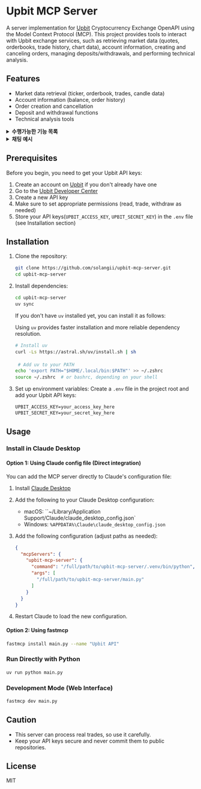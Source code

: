 # Upbit MCP Server

A server implementation for [Upbit](https://upbit.com) Cryptocurrency Exchange OpenAPI using the Model Context Protocol (MCP). This project provides tools to interact with Upbit exchange services, such as retrieving market data (quotes, orderbooks, trade history, chart data), account information, creating and canceling orders, managing deposits/withdrawals, and performing technical analysis.

## Features

- Market data retrieval (ticker, orderbook, trades, candle data)
- Account information (balance, order history)
- Order creation and cancellation
- Deposit and withdrawal functions
- Technical analysis tools

<details>
  <summary><strong>수행가능한 기능 목록</strong></summary>
  <br/>

  <h4>시장 데이터 조회</h4>
  <ul>
    <li>현재 암호화폐 시세 조회 (<code>get_ticker</code>)</li>
    <li>호가창 정보 조회 (<code>get_orderbook</code>)</li>
    <li>최근 체결 내역 조회 (<code>get_trades</code>)</li>
    <li>주요 암호화폐 시장 요약 정보 확인 (<code>get_market_summary</code>)</li>
  </ul>

  <h4>계정 정보 조회</h4>
  <ul>
    <li>보유 중인 자산 목록 및 잔고 확인 (<code>get_accounts</code>)</li>
    <li>주문 내역 조회 (<code>get_orders</code>)</li>
    <li>특정 주문 상세 정보 조회 (<code>get_order</code>)</li>
    <li>입출금 내역 조회 (<code>get_deposits_withdrawals</code>)</li>
  </ul>

  <h4>거래 기능</h4>
  <ul>
    <li>지정가/시장가 매수 주문 생성 (<code>create_order</code>)</li>
    <li>지정가/시장가 매도 주문 생성 (<code>create_order</code>)</li>
    <li>주문 취소 (<code>cancel_order</code>)</li>
  </ul>
</details>

<details>
  <summary><strong>채팅 예시</strong></summary>
  <br/>
  <p>
    아래는 실제 채팅 예시 이미지입니다.
  </p>
  <img src="./assets/img1.png" alt="example1" width="600"/>
    <img src="./assets/img2.png" alt="example2" width="600"/>
</details>

## Prerequisites

Before you begin, you need to get your Upbit API keys:

1. Create an account on [Upbit](https://upbit.com) if you don't already have one
2. Go to the [Upbit Developer Center](https://upbit.com/service_center/open_api_guide)
3. Create a new API key
4. Make sure to set appropriate permissions (read, trade, withdraw as needed)
5. Store your API keys(`UPBIT_ACCESS_KEY`, `UPBIT_SECRET_KEY`) in the `.env` file (see Installation section)

## Installation

1. Clone the repository:
   ```bash
   git clone https://github.com/solangii/upbit-mcp-server.git
   cd upbit-mcp-server
   ```

2. Install dependencies:
   ```bash
   cd upbit-mcp-server
   uv sync
   ```
   
   If you don't have `uv` installed yet, you can install it as follows:
   
   Using `uv` provides faster installation and more reliable dependency resolution.

   ```bash
   # Install uv
   curl -Ls https://astral.sh/uv/install.sh | sh
   
    # Add uv to your PATH
   echo 'export PATH="$HOME/.local/bin:$PATH"' >> ~/.zshrc
   source ~/.zshrc  # or bashrc, depending on your shell
   ```

3. Set up environment variables:
   Create a `.env` file in the project root and add your Upbit API keys:
   ```
   UPBIT_ACCESS_KEY=your_access_key_here
   UPBIT_SECRET_KEY=your_secret_key_here
   ```

## Usage

### Install in Claude Desktop

#### Option 1: Using Claude config file (Direct integration)

You can add the MCP server directly to Claude's configuration file:

1. Install [Claude Desktop](https://claude.ai/download)

2. Add the following to your Claude Desktop configuration:

   - macOS: ``~/Library/Application Support/Claude/claude_desktop_config.json`
   - Windows: `%APPDATA%\Claude\claude_desktop_config.json`

3. Add the following configuration (adjust paths as needed):
   ```json
   {
     "mcpServers": {
       "upbit-mcp-server": {
         "command": "/full/path/to/upbit-mcp-server/.venv/bin/python",
         "args": [
           "/full/path/to/upbit-mcp-server/main.py"
         ]
       }
     }
   }
   ```
   
4. Restart Claude to load the new configuration.

#### Option 2: Using fastmcp

```bash
fastmcp install main.py --name "Upbit API"
```

### Run Directly with Python

```bash
uv run python main.py
```

### Development Mode (Web Interface)

```bash
fastmcp dev main.py
```

## Caution

- This server can process real trades, so use it carefully.
- Keep your API keys secure and never commit them to public repositories.

## License

MIT

